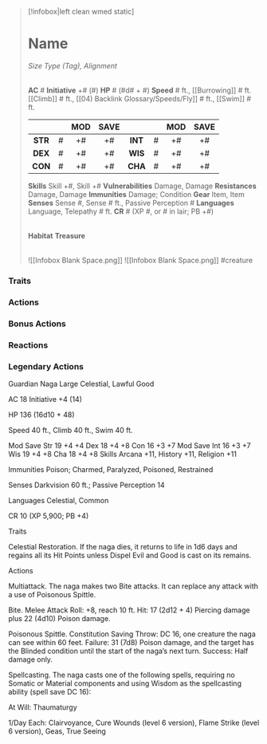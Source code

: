 > [!infobox|left clean wmed static]
> # Name
> *Size Type (Tag), Alignment*
> 
> | |
> | - |
> **AC** # **Initiative** +# (#)
> **HP** # (#d# + #)
> **Speed** # ft., [[Burrowing]] # ft. [[Climb]] # ft., [[04) Backlink Glossary/Speeds/Fly]] # ft., [[Swim]] # ft.
> 
> | | | MOD | SAVE | | | MOD | SAVE |
> | :-: | :-: | :-: | :-: | :-: | :-: | :-: | :-: |
> | **STR** | # | +# | +# | **INT** | # | +# | +# | 
> | **DEX** | # | +# | +# | **WIS** | # | +# | +# |
> | **CON** | # | +# | +# | **CHA** | # | +# | +# |
> **Skills** Skill +#, Skill +#
> **Vulnerabilities** Damage, Damage
> **Resistances** Damage, Damage
> **Immunities** Damage; Condition
> **Gear** Item, Item
> **Senses** Sense #, Sense # ft., Passive Perception #
> **Languages** Language, Telepathy # ft.
> **CR** # (XP #, or # in lair; PB +#)
>
> | |
> | - |
> **Habitat**
> **Treasure**
> 
> | |
> | - |
> ![[Infobox Blank Space.png]]
> ![[Infobox Blank Space.png]]
> #creature 


### Traits
### Actions
### Bonus Actions
### Reactions
### Legendary Actions
Guardian Naga
Large Celestial, Lawful Good

AC 18 Initiative +4 (14)

HP 136 (16d10 + 48)

Speed 40 ft., Climb 40 ft., Swim 40 ft.

Mod	Save
Str	19	+4	+4
Dex	18	+4	+8
Con	16	+3	+7
Mod	Save
Int	16	+3	+7
Wis	19	+4	+8
Cha	18	+4	+8
Skills Arcana +11, History +11, Religion +11

Immunities Poison; Charmed, Paralyzed, Poisoned, Restrained

Senses Darkvision 60 ft.; Passive Perception 14

Languages Celestial, Common

CR 10 (XP 5,900; PB +4)

Traits

Celestial Restoration. If the naga dies, it returns to life in 1d6 days and regains all its Hit Points unless Dispel Evil and Good is cast on its remains.

Actions

Multiattack. The naga makes two Bite attacks. It can replace any attack with a use of Poisonous Spittle.

Bite. Melee Attack Roll: +8, reach 10 ft. Hit: 17 (2d12 + 4) Piercing damage plus 22 (4d10) Poison damage.

Poisonous Spittle. Constitution Saving Throw: DC 16, one creature the naga can see within 60 feet. Failure: 31 (7d8) Poison damage, and the target has the Blinded condition until the start of the naga’s next turn. Success: Half damage only.

Spellcasting. The naga casts one of the following spells, requiring no Somatic or Material components and using Wisdom as the spellcasting ability (spell save DC 16):

At Will: Thaumaturgy

1/Day Each: Clairvoyance, Cure Wounds (level 6 version), Flame Strike (level 6 version), Geas, True Seeing